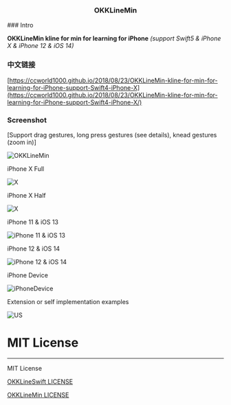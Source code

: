 <H3 align="center">OKKLineMin</H3>
### Intro

**OKKLineMin kline for min for learning for iPhone** *(support Swift5 & iPhone X & iPhone 12 & iOS 14)* 

### 中文链接
[https://ccworld1000.github.io/2018/08/23/OKKLineMin-kline-for-min-for-learning-for-iPhone-support-Swift4-iPhone-X](https://ccworld1000.github.io/2018/08/23/OKKLineMin-kline-for-min-for-learning-for-iPhone-support-Swift4-iPhone-X/)

### Screenshot

[Support drag gestures, long press gestures (see details), knead gestures (zoom in)]

![OKKLineMin](https://raw.github.com/ccworld1000/OKKLineMin/master/Screenshot/OKKLineMin.gif)

iPhone X Full

![X](https://raw.github.com/ccworld1000/OKKLineMin/master/Screenshot/X.png) 

iPhone X Half

![X](https://raw.github.com/ccworld1000/OKKLineMin/master/Screenshot/Half.png) 

iPhone 11 & iOS 13

![iPhone 11 & iOS 13](https://raw.github.com/ccworld1000/OKKLineMin/master/Screenshot/iPhone11.png) 

iPhone 12 & iOS 14

![iPhone 12 & iOS 14](https://raw.github.com/ccworld1000/OKKLineMin/master/Screenshot/14.png) 

iPhone Device

![iPhoneDevice](https://raw.github.com/ccworld1000/OKKLineMin/master/Screenshot/iPhoneDevice.png) 

Extension or self implementation examples

![US](https://raw.github.com/ccworld1000/OKKLineMin/master/Screenshot/US.png) 


# MIT License
***

MIT License

[OKKLineSwift LICENSE](LICENSE.MIT/LICENSE.OKKLineSwift.txt)

[OKKLineMin LICENSE](LICENSE.MIT/LICENSE.OKKLineMin.txt) 

